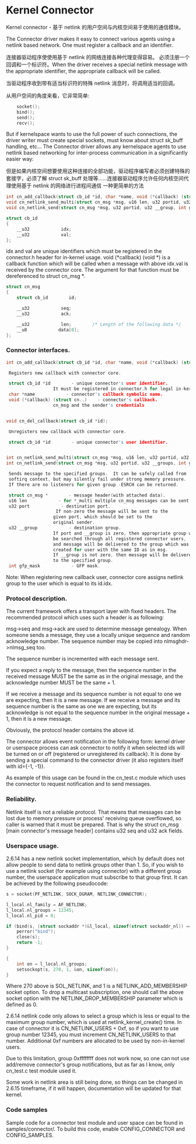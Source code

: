 # Kernel Connector



Kernel connector - 基于 netlink 的用户空间与内核空间易于使用的通信模块。

The Connector driver makes it easy to connect various agents using a netlink based network.  One must register a callback and an identifier.

连接器驱动程序使使用基于 netlink 的网络连接各种代理变得容易。 必须注册一个回调和一个标识符。When the driver receives a special netlink message with the appropriate identifier, the appropriate callback will be called.

当驱动程序收到带有适当标识符的特殊 netlink 消息时，将调用适当的回调。

从用户空间的角度来看，它非常简单:

```c
    socket();
    bind();
    send();
    recv();
```

But if kernelspace wants to use the full power of such connections, the driver writer must create special sockets, must know about struct sk_buff
handling, etc...  The Connector driver allows any kernelspace agents to use netlink based networking for inter-process communication in a significantly easier way:

但是如果内核空间想要使用这种连接的全部功能，驱动程序编写者必须创建特殊的套接字，必须了解 struct sk_buff 处理等......连接器驱动程序允许任何内核空间代理使用基于 netlink 的网络进行进程间通信 一种更简单的方法

```c
int cn_add_callback(struct cb_id *id, char *name, void (*callback) (struct cn_msg *, struct netlink_skb_parms *));
void cn_netlink_send_multi(struct cn_msg *msg, u16 len, u32 portid, u32 __group, int gfp_mask);
void cn_netlink_send(struct cn_msg *msg, u32 portid, u32 __group, int gfp_mask);

struct cb_id
{
    __u32            idx;
    __u32            val;
};
```

idx and val are unique identifiers which must be registered in the connector.h header for in-kernel usage.  void (*callback) (void *) is a
callback function which will be called when a message with above idx.val is received by the connector core.  The argument for that function must be dereferenced to struct cn_msg *.

```c
struct cn_msg
{
    struct cb_id        id;

    __u32            seq;
    __u32            ack;

    __u32            len;        /* Length of the following data */
    __u8            data[0];
};
```



### Connector interfaces.



```c
int cn_add_callback(struct cb_id *id, char *name, void (*callback) (struct cn_msg *, struct netlink_skb_parms *));

 Registers new callback with connector core.

 struct cb_id *id        - unique connector's user identifier.
                  It must be registered in connector.h for legal in-kernel users.
 char *name            - connector's callback symbolic name.
 void (*callback) (struct cn..)    - connector's callback.
                  cn_msg and the sender's credentials


void cn_del_callback(struct cb_id *id);

 Unregisters new callback with connector core.

 struct cb_id *id        - unique connector's user identifier.


int cn_netlink_send_multi(struct cn_msg *msg, u16 len, u32 portid, u32 __groups, int gfp_mask);
int cn_netlink_send(struct cn_msg *msg, u32 portid, u32 __groups, int gfp_mask);

 Sends message to the specified groups.  It can be safely called from
 softirq context, but may silently fail under strong memory pressure.
 If there are no listeners for given group -ESRCH can be returned.

 struct cn_msg *        - message header(with attached data).
 u16 len            - for *_multi multiple cn_msg messages can be sent
 u32 port            - destination port.
                   If non-zero the message will be sent to the
                  given port, which should be set to the
                  original sender.
 u32 __group            - destination group.
                  If port and __group is zero, then appropriate group will
                  be searched through all registered connector users,
                  and message will be delivered to the group which was
                  created for user with the same ID as in msg.
                  If __group is not zero, then message will be delivered
                  to the specified group.
 int gfp_mask            - GFP mask.
```

 Note: When registering new callback user, connector core assigns
 netlink group to the user which is equal to its id.idx.



### Protocol description.



The current framework offers a transport layer with fixed headers.  The
recommended protocol which uses such a header is as following:

msg->seq and msg->ack are used to determine message genealogy.  When
someone sends a message, they use a locally unique sequence and random
acknowledge number.  The sequence number may be copied into
nlmsghdr->nlmsg_seq too.

The sequence number is incremented with each message sent.

If you expect a reply to the message, then the sequence number in the
received message MUST be the same as in the original message, and the
acknowledge number MUST be the same + 1.

If we receive a message and its sequence number is not equal to one we
are expecting, then it is a new message.  If we receive a message and
its sequence number is the same as one we are expecting, but its
acknowledge is not equal to the sequence number in the original
message + 1, then it is a new message.

Obviously, the protocol header contains the above id.

The connector allows event notification in the following form: kernel
driver or userspace process can ask connector to notify it when
selected ids will be turned on or off (registered or unregistered its
callback).  It is done by sending a special command to the connector
driver (it also registers itself with id={-1, -1}).

As example of this usage can be found in the cn_test.c module which
uses the connector to request notification and to send messages.

### Reliability.

Netlink itself is not a reliable protocol.  That means that messages can
be lost due to memory pressure or process' receiving queue overflowed,
so caller is warned that it must be prepared.  That is why the struct
cn_msg [main connector's message header] contains u32 seq and u32 ack
fields.



### Userspace usage.



2.6.14 has a new netlink socket implementation, which by default does not
allow people to send data to netlink groups other than 1.
So, if you wish to use a netlink socket (for example using connector)
with a different group number, the userspace application must subscribe to
that group first.  It can be achieved by the following pseudocode:

```c
s = socket(PF_NETLINK, SOCK_DGRAM, NETLINK_CONNECTOR);

l_local.nl_family = AF_NETLINK;
l_local.nl_groups = 12345;
l_local.nl_pid = 0;

if (bind(s, (struct sockaddr *)&l_local, sizeof(struct sockaddr_nl)) == -1) {
    perror("bind");
    close(s);
    return -1;
}

{
    int on = l_local.nl_groups;
    setsockopt(s, 270, 1, &on, sizeof(on));
}
```

Where 270 above is SOL_NETLINK, and 1 is a NETLINK_ADD_MEMBERSHIP socket
option.  To drop a multicast subscription, one should call the above socket
option with the NETLINK_DROP_MEMBERSHIP parameter which is defined as 0.

2.6.14 netlink code only allows to select a group which is less or equal to
the maximum group number, which is used at netlink_kernel_create() time.
In case of connector it is CN_NETLINK_USERS + 0xf, so if you want to use
group number 12345, you must increment CN_NETLINK_USERS to that number.
Additional 0xf numbers are allocated to be used by non-in-kernel users.

Due to this limitation, group 0xffffffff does not work now, so one can
not use add/remove connector's group notifications, but as far as I know, 
only cn_test.c test module used it.

Some work in netlink area is still being done, so things can be changed in
2.6.15 timeframe, if it will happen, documentation will be updated for that
kernel.



### Code samples



Sample code for a connector test module and user space can be found
in samples/connector/. To build this code, enable CONFIG_CONNECTOR
and CONFIG_SAMPLES.